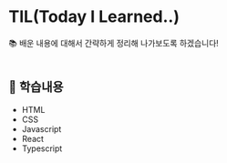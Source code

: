 # TIL(Today I Learned..)
📚 배운 내용에 대해서 간략하게 정리해 나가보도록 하겠습니다!
<br>
<br>

## 📖 학습내용 <br>
- HTML
- CSS
- Javascript
- React
- Typescript
